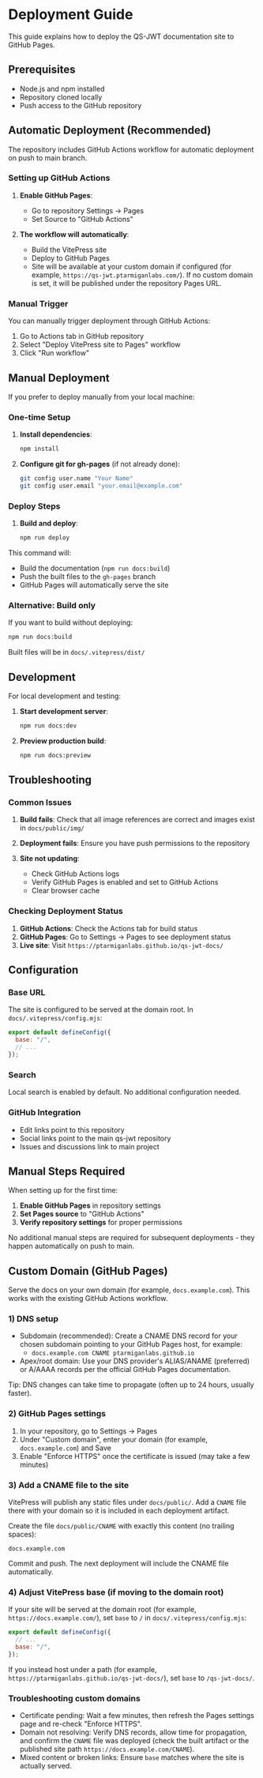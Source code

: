 # Deployment Guide

This guide explains how to deploy the QS-JWT documentation site to GitHub Pages.

## Prerequisites

- Node.js and npm installed
- Repository cloned locally
- Push access to the GitHub repository

## Automatic Deployment (Recommended)

The repository includes GitHub Actions workflow for automatic deployment on push to main branch.

### Setting up GitHub Actions

1. **Enable GitHub Pages**:

   - Go to repository Settings → Pages
   - Set Source to "GitHub Actions"

2. **The workflow will automatically**:
   - Build the VitePress site
   - Deploy to GitHub Pages
   - Site will be available at your custom domain if configured (for example, `https://qs-jwt.ptarmiganlabs.com/`). If no custom domain is set, it will be published under the repository Pages URL.

### Manual Trigger

You can manually trigger deployment through GitHub Actions:

1. Go to Actions tab in GitHub repository
2. Select "Deploy VitePress site to Pages" workflow
3. Click "Run workflow"

## Manual Deployment

If you prefer to deploy manually from your local machine:

### One-time Setup

1. **Install dependencies**:

   ```bash
   npm install
   ```

2. **Configure git for gh-pages** (if not already done):

   ```bash
   git config user.name "Your Name"
   git config user.email "your.email@example.com"
   ```

### Deploy Steps

1. **Build and deploy**:

   ```bash
   npm run deploy
   ```

This command will:

- Build the documentation (`npm run docs:build`)
- Push the built files to the `gh-pages` branch
- GitHub Pages will automatically serve the site

### Alternative: Build only

If you want to build without deploying:

```bash
npm run docs:build
```

Built files will be in `docs/.vitepress/dist/`

## Development

For local development and testing:

1. **Start development server**:

   ```bash
   npm run docs:dev
   ```

2. **Preview production build**:

   ```bash
   npm run docs:preview
   ```

## Troubleshooting

### Common Issues

1. **Build fails**: Check that all image references are correct and images exist in `docs/public/img/`

2. **Deployment fails**: Ensure you have push permissions to the repository

3. **Site not updating**:
   - Check GitHub Actions logs
   - Verify GitHub Pages is enabled and set to GitHub Actions
   - Clear browser cache

### Checking Deployment Status

1. **GitHub Actions**: Check the Actions tab for build status
2. **GitHub Pages**: Go to Settings → Pages to see deployment status
3. **Live site**: Visit `https://ptarmiganlabs.github.io/qs-jwt-docs/`

## Configuration

### Base URL

The site is configured to be served at the domain root. In `docs/.vitepress/config.mjs`:

```javascript
export default defineConfig({
  base: "/",
  // ...
});
```

### Search

Local search is enabled by default. No additional configuration needed.

### GitHub Integration

- Edit links point to this repository
- Social links point to the main qs-jwt repository
- Issues and discussions link to main project

## Manual Steps Required

When setting up for the first time:

1. **Enable GitHub Pages** in repository settings
2. **Set Pages source** to "GitHub Actions"
3. **Verify repository settings** for proper permissions

No additional manual steps are required for subsequent deployments - they happen automatically on push to main.

## Custom Domain (GitHub Pages)

Serve the docs on your own domain (for example, `docs.example.com`). This works with the existing GitHub Actions workflow.

### 1) DNS setup

- Subdomain (recommended): Create a CNAME DNS record for your chosen subdomain pointing to your GitHub Pages host, for example:
  - `docs.example.com CNAME ptarmiganlabs.github.io`
- Apex/root domain: Use your DNS provider's ALIAS/ANAME (preferred) or A/AAAA records per the official GitHub Pages documentation.

Tip: DNS changes can take time to propagate (often up to 24 hours, usually faster).

### 2) GitHub Pages settings

1. In your repository, go to Settings → Pages
2. Under "Custom domain", enter your domain (for example, `docs.example.com`) and Save
3. Enable "Enforce HTTPS" once the certificate is issued (may take a few minutes)

### 3) Add a CNAME file to the site

VitePress will publish any static files under `docs/public/`. Add a `CNAME` file there with your domain so it is included in each deployment artifact.

Create the file `docs/public/CNAME` with exactly this content (no trailing spaces):

```text
docs.example.com
```

Commit and push. The next deployment will include the CNAME file automatically.

### 4) Adjust VitePress base (if moving to the domain root)

If your site will be served at the domain root (for example, `https://docs.example.com/`), set `base` to `/` in `docs/.vitepress/config.mjs`:

```js
export default defineConfig({
  // ...
  base: "/",
});
```

If you instead host under a path (for example, `https://ptarmiganlabs.github.io/qs-jwt-docs/`), set `base` to `/qs-jwt-docs/`.

### Troubleshooting custom domains

- Certificate pending: Wait a few minutes, then refresh the Pages settings page and re-check "Enforce HTTPS".
- Domain not resolving: Verify DNS records, allow time for propagation, and confirm the `CNAME` file was deployed (check the built artifact or the published site path `https://docs.example.com/CNAME`).
- Mixed content or broken links: Ensure `base` matches where the site is actually served.
